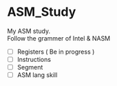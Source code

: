# ASM_Study
My ASM study.  
Follow the grammer of Intel & NASM

+ [ ] Registers ( Be in progress )
+ [ ] Instructions
+ [ ] Segment
+ [ ] ASM lang skill
